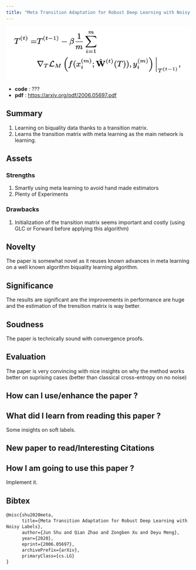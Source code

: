 ```yaml
---
title: "Meta Transition Adaptation for Robust Deep Learning with Noisy Labels"
---
```


<p align="center">

![MTA](/figures/mta.png)

</p>

* **code** : ???
* **pdf** : https://arxiv.org/pdf/2006.05697.pdf

## Summary

1. Learning on biquality data thanks to a transition matrix.
2. Learns the transition matrix with meta learning as the main network is learning.

<!--truncate-->

## Assets

### Strengths

1. Smartly using meta learning to avoid hand made estimators
2. Plenty of Experiments

### Drawbacks

1. Initialization of the transition matrix seems important and costly (using GLC or Forward before applying this algorithm)

## Novelty

The paper is somewhat novel as it reuses known advances in meta learning on a well known algorithm biquality learning algorithm.

## Significance

The results are significant are the improvements in performance are huge and the estimation of the trensition matrix is way better.

## Soudness

The paper is technically sound with convergence proofs.

## Evaluation

The paper is very convincing with nice insights on why the method works better on suprising cases (better than classical cross-entropy on no noise)

## How can I use/enhance the paper ?

## What did I learn from reading this paper ?

Some insights on soft labels.

## New paper to read/Interesting Citations

## How I am going to use this paper ?

Implement it.

## Bibtex

```
@misc{shu2020meta,
      title={Meta Transition Adaptation for Robust Deep Learning with Noisy Labels}, 
      author={Jun Shu and Qian Zhao and Zongben Xu and Deyu Meng},
      year={2020},
      eprint={2006.05697},
      archivePrefix={arXiv},
      primaryClass={cs.LG}
}
```